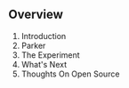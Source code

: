 ##  Overview

1. Introduction
2. Parker
3. The Experiment
4. What's Next
5. Thoughts On Open Source

